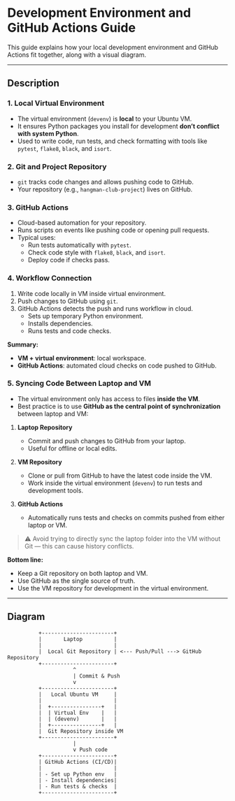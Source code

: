 # Development Environment and GitHub Actions Guide

This guide explains how your local development environment and GitHub Actions fit together, along with a visual diagram.

---

## Description

### 1. Local Virtual Environment
- The virtual environment (`devenv`) is **local** to your Ubuntu VM.
- It ensures Python packages you install for development **don’t conflict with system Python**.
- Used to write code, run tests, and check formatting with tools like `pytest`, `flake8`, `black`, and `isort`.

### 2. Git and Project Repository
- `git` tracks code changes and allows pushing code to GitHub.
- Your repository (e.g., `hangman-club-project`) lives on GitHub.

### 3. GitHub Actions
- Cloud-based automation for your repository.
- Runs scripts on events like pushing code or opening pull requests.
- Typical uses:
  - Run tests automatically with `pytest`.
  - Check code style with `flake8`, `black`, and `isort`.
  - Deploy code if checks pass.

### 4. Workflow Connection
1. Write code locally in VM inside virtual environment.
2. Push changes to GitHub using `git`.
3. GitHub Actions detects the push and runs workflow in cloud.
   - Sets up temporary Python environment.
   - Installs dependencies.
   - Runs tests and code checks.

**Summary:**
- **VM + virtual environment**: local workspace.
- **GitHub Actions**: automated cloud checks on code pushed to GitHub.

### 5. Syncing Code Between Laptop and VM
- The virtual environment only has access to files **inside the VM**.
- Best practice is to use **GitHub as the central point of synchronization** between laptop and VM:

1. **Laptop Repository**
   - Commit and push changes to GitHub from your laptop.
   - Useful for offline or local edits.

2. **VM Repository**
   - Clone or pull from GitHub to have the latest code inside the VM.
   - Work inside the virtual environment (`devenv`) to run tests and development tools.

3. **GitHub Actions**
   - Automatically runs tests and checks on commits pushed from either laptop or VM.

> ⚠️ Avoid trying to directly sync the laptop folder into the VM without Git — this can cause history conflicts.

**Bottom line:**
- Keep a Git repository on both laptop and VM.
- Use GitHub as the single source of truth.
- Use the VM repository for development in the virtual environment.

---

## Diagram

```text
          +-----------------------+
          |       Laptop          |
          |                       |
          |  Local Git Repository | <--- Push/Pull ---> GitHub Repository
          +-----------------------+
                     ^
                     | Commit & Push
                     v
          +-----------------------+
          |   Local Ubuntu VM     |
          |                       |
          |  +----------------+   |
          |  | Virtual Env    |   |
          |  | (devenv)       |   |
          |  +----------------+   |
          |  Git Repository inside VM
          +-----------------------+
                     |
                     v Push code
          +-----------------------+
          | GitHub Actions (CI/CD)|
          |                       |
          | - Set up Python env   |
          | - Install dependencies|
          | - Run tests & checks  |
          +-----------------------+
```

